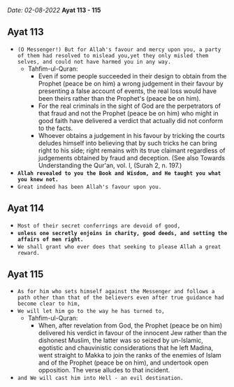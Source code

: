*Date: 02-08-2022*
**Ayat 113 - 115**

## Ayat 113
- `(O Messenger!) But for Allah's favour and mercy upon you, a party of them had resolved to mislead you,yet they only misled them selves, and could not have harmed you in any way.`
  - Tahfim-ul-Quran:
    - Even if some people succeeded in their design to obtain from the Prophet (peace be on him) a wrong judgement in their favour by presenting a false account of events, the real loss would have been theirs rather than the Prophet's (peace be on him).
    - For the real criminals in the sight of God are the perpetrators of that fraud and not the Prophet (peace be on him) who might in good faith have delivered a verdict that actually did not conform to the facts.
    - Whoever obtains a judgement in his favour by tricking the courts deludes himself into believing that by such tricks he can bring right to his side; right remains with its true claimant regardless of judgements obtained by fraud and deception. (See also Towards Understanding the Qur'an, vol. I, (Surah 2, n. 197.)
- **`Allah revealed to you the Book and Wisdom, and He taught you what you knew not.`**
- `Great indeed has been Allah's favour upon you.`


## Ayat 114
- `Most of their secret conferrings are devoid of good,`
- **`unless one secretly enjoins in charity, good deeds, and setting the affairs of men right.`**
- `We shall grant who ever does that seeking to please Allah a great reward.`


## Ayat 115
- `As for him who sets himself against the Messenger and follows a path other than that of the believers even after true guidance had become clear to him,`
- `We will let him go to the way he has turned to,`
  - Tahfim-ul-Quran:
    - When, after revelation from God, the Prophet (peace be on him) delivered his verdict in favour of the innocent Jew rather than the dishonest Muslim, the latter was so seized by un-Islamic, egotistic and chauvinistic considerations that he left Madina, went straight to Makka to join the ranks of the enemies of Islam and of the Prophet (peace be on him), and undertook open opposition. The verse alludes to that incident.
- `and We will cast him into Hell - an evil destination.`